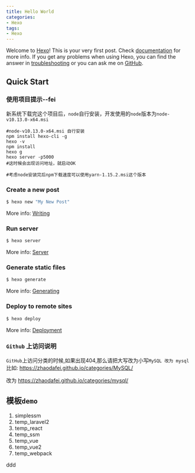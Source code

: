 ```yaml
---
title: Hello World
categories: 
- Hexo
tags:
- Hexo
---
```

Welcome to [Hexo](https://hexo.io/)! This is your very first post. Check [documentation](https://hexo.io/docs/) for more info. If you get any problems when using Hexo, you can find the answer in [troubleshooting](https://hexo.io/docs/troubleshooting.html) or you can ask me on [GitHub](https://github.com/hexojs/hexo/issues).

## Quick Start

### 使用项目提示--fei

新系统下载完这个项目后，`node`自行安装，开发使用的`node`版本为`node-v10.13.0-x64.msi`

```shell
#node-v10.13.0-x64.msi 自行安装 
npm install hexo-cli -g
hexo -v
npm install
hexo g
hexo server -p5000
#这时候会出现访问地址，就启动OK

#考虑node安装完后npm下载速度可以使用yarn-1.15.2.msi这个版本
```



### Create a new post

``` bash
$ hexo new "My New Post"
```

More info: [Writing](https://hexo.io/docs/writing.html)

### Run server

``` bash
$ hexo server
```

More info: [Server](https://hexo.io/docs/server.html)

### Generate static files

``` bash
$ hexo generate
```

More info: [Generating](https://hexo.io/docs/generating.html)

### Deploy to remote sites

``` bash
$ hexo deploy
```

More info: [Deployment](https://hexo.io/docs/deployment.html)

### `Github` 上访问说明

`GitHub`上访问分类的时候,如果出现404,那么请把大写改为小写`MySQL 改为 mysql`
比如:
https://zhaodafei.github.io/categories/MySQL/

改为
https://zhaodafei.github.io/categories/mysql/

## 模板`demo`

1. simplessm
2. temp_laravel2
3. temp_react
4. temp_ssm
5. temp_vue
6. temp_vue2
7. temp_webpack

ddd

